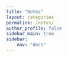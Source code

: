 ```yaml
---
title: "Notes"
layout: categories
permalink: /notes/
author_profile: false
sidebar_main: true
sidebar:
    nav: "docs"
---
```


<!-- {% assign posts = site.categories.Notes %}
{% for post in posts %} {% include archive-single.html type=page.entries_layout %} {% endfor %} -->